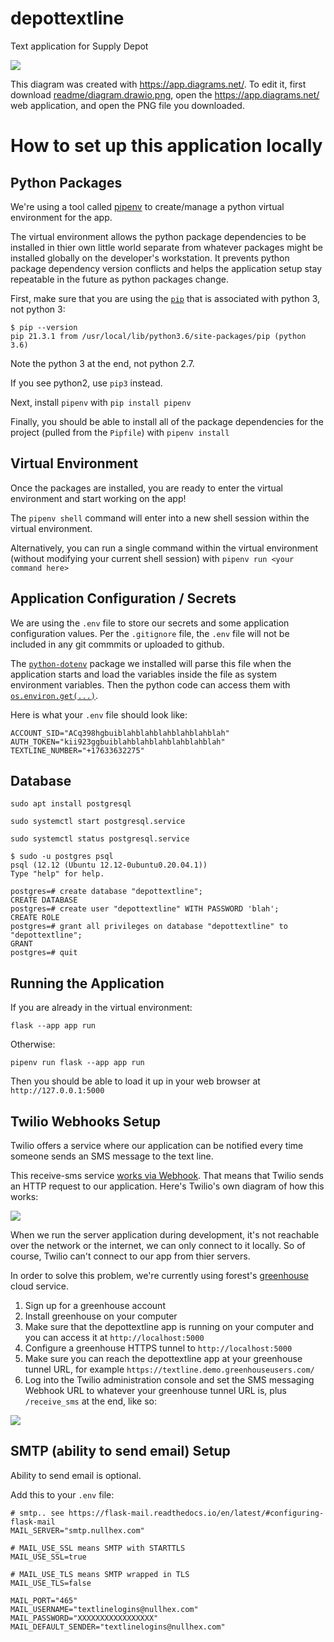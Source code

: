 # depottextline
Text application for Supply Depot


![](readme/diagram.drawio.png)

This diagram was created with https://app.diagrams.net/.
To edit it, first download [readme/diagram.drawio.png](readme/diagram.drawio.png),  open the https://app.diagrams.net/ web application, and open the PNG file you downloaded.


# How to set up this application locally


## Python Packages

We're using a tool called [pipenv](https://pipenv.pypa.io/en/latest/index.html) to create/manage a python virtual environment for the app.

The virtual environment allows the python package dependencies to be installed in thier own little world separate from whatever packages might be installed globally on the developer's workstation. It prevents python package dependency version conflicts and helps the application setup stay repeatable in the future as python packages change.

First, make sure that you are using the [`pip`](https://packaging.python.org/en/latest/key_projects/#pip) that is associated with python 3, not python 3:

```
$ pip --version
pip 21.3.1 from /usr/local/lib/python3.6/site-packages/pip (python 3.6)
```

Note the python 3 at the end, not python 2.7.

If you see python2, use `pip3` instead.

Next, install `pipenv` with `pip install pipenv`

Finally, you should be able to install all of the package dependencies for the project (pulled from the `Pipfile`) with `pipenv install`

## Virtual Environment

Once the packages are installed, you are ready to enter the virtual environment and start working on the app!

The `pipenv shell` command will enter into a new shell session within the virtual environment.

Alternatively, you can run a single command within the virtual environment (without modifying your current shell session) with `pipenv run <your command here>`

## Application Configuration / Secrets

We are using the `.env` file to store our secrets and some application configuration values. Per the `.gitignore` file, the `.env` file will not be included in any git commmits or uploaded to github. 

The [`python-dotenv`](https://github.com/theskumar/python-dotenv) package we installed will parse this file when the application starts and load the variables inside the file as system environment variables.  Then the python code can access them with [`os.environ.get(...)`](https://docs.python.org/3.8/library/os.html#os.environ).


Here is what your `.env` file should look like:

```
ACCOUNT_SID="ACq398hgbuiblahblahblahblahblahblah"
AUTH_TOKEN="kii923ggbuiblahblahblahblahblahblah"
TEXTLINE_NUMBER="+17633632275"
```

## Database

`sudo apt install postgresql`

`sudo systemctl start postgresql.service`

`sudo systemctl status postgresql.service`

```
$ sudo -u postgres psql
psql (12.12 (Ubuntu 12.12-0ubuntu0.20.04.1))
Type "help" for help.

postgres=# create database "depottextline";
CREATE DATABASE
postgres=# create user "depottextline" WITH PASSWORD 'blah';
CREATE ROLE
postgres=# grant all privileges on database "depottextline" to "depottextline";
GRANT
postgres=# quit

```

## Running the Application

If you are already in the virtual environment:

`flask --app app run`

Otherwise:

`pipenv run flask --app app run`

Then you should be able to load it up in your web browser at `http://127.0.0.1:5000`



## Twilio Webhooks Setup

Twilio offers a service where our application can be notified every time someone sends an SMS message to the text line. 

This receive-sms service [works via Webhook](https://www.twilio.com/docs/sms/tutorials/how-to-receive-and-reply-python).  That means that Twilio sends an HTTP request to our application.  Here's Twilio's own diagram of how this works: 

![](readme/twilio_webhook.png)

When we run the server application during development, it's not reachable over the network or the internet, we can only connect to it locally.  So of course, Twilio can't connect to our app from thier servers.

In order to solve this problem, we're currently using forest's [greenhouse](https://greenhouse-alpha.server.garden/) cloud service. 

  1. Sign up for a greenhouse account
  1. Install greenhouse on your computer
  1. Make sure that the depottextline app is running on your computer and you can access it at  `http://localhost:5000`
  1. Configure a greenhouse HTTPS tunnel to `http://localhost:5000`
  1. Make sure you can reach the depottextline app at your greenhouse tunnel URL, for example `https://textline.demo.greenhouseusers.com/`
  1. Log into the Twilio administration console and set the SMS messaging Webhook URL to whatever your greenhouse tunnel URL is, plus `/receive_sms` at the end, like so:

![](readme/twilio_webhook_setup.png)


## SMTP (ability to send email) Setup

Ability to send email is optional.

Add this to your `.env` file:

```
# smtp.. see https://flask-mail.readthedocs.io/en/latest/#configuring-flask-mail
MAIL_SERVER="smtp.nullhex.com"

# MAIL_USE_SSL means SMTP with STARTTLS
MAIL_USE_SSL=true

# MAIL_USE_TLS means SMTP wrapped in TLS
MAIL_USE_TLS=false

MAIL_PORT="465"
MAIL_USERNAME="textlinelogins@nullhex.com"
MAIL_PASSWORD="XXXXXXXXXXXXXXXXX"
MAIL_DEFAULT_SENDER="textlinelogins@nullhex.com"
```